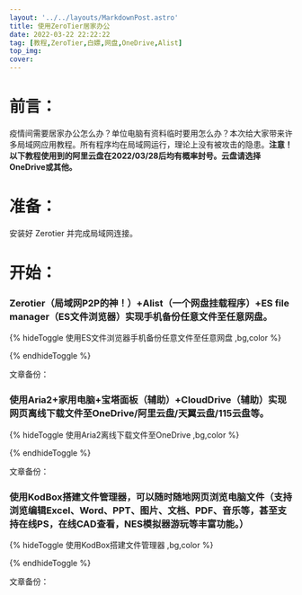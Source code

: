 ```yaml
---
layout: '../../layouts/MarkdownPost.astro'
title: 使用ZeroTier居家办公
date: 2022-03-22 22:22:22
tag: [教程,ZeroTier,白嫖,网盘,OneDrive,Alist]
top_img: 
cover: 
---
```


# 前言：

疫情间需要居家办公怎么办？单位电脑有资料临时要用怎么办？本次给大家带来许多局域网应用教程。所有程序均在局域网运行，理论上没有被攻击的隐患。**注意！以下教程使用到的阿里云盘在2022/03/28后均有概率封号。云盘请选择OneDrive或其他。**

# 准备：

安装好 Zerotier 并完成局域网连接。

# 开始：

### Zerotier（局域网P2P的神！）+Alist（一个网盘挂载程序）+ES file manager（ES文件浏览器）实现手机备份任意文件至任意网盘。

{% hideToggle  使用ES文件浏览器手机备份任意文件至任意网盘 ,bg,color %}



{% endhideToggle %}

文章备份：

### 使用Aria2+家用电脑+宝塔面板（辅助）+CloudDrive（辅助）实现网页离线下载文件至OneDrive/阿里云盘/天翼云盘/115云盘等。

{% hideToggle  使用Aria2离线下载文件至OneDrive ,bg,color %}



{% endhideToggle %}

文章备份：

### 使用KodBox搭建文件管理器，可以随时随地网页浏览电脑文件（支持浏览编辑Excel、Word、PPT、图片、文档、PDF、音乐等，甚至支持在线PS，在线CAD查看，NES模拟器游玩等丰富功能。）

{% hideToggle  使用KodBox搭建文件管理器 ,bg,color %}



{% endhideToggle %}

文章备份：

